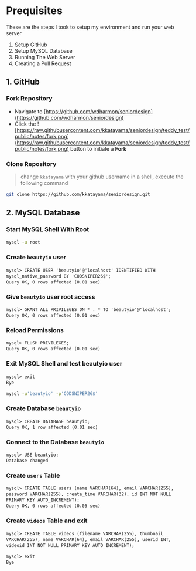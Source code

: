 # Prequisites
These are the steps I took to setup my environment and run your web server
1) Setup GitHub
2) Setup MySQL Database
3) Running The Web Server
4) Creating a Pull Request

## 1. GitHub
### Fork Repository
* Navigate to [https://github.com/wdharmon/seniordesign](https://github.com/wdharmon/seniordesign)
* Click the ![https://raw.githubusercontent.com/kkatayama/seniordesign/teddy_test/public/notes/fork.png](https://raw.githubusercontent.com/kkatayama/seniordesign/teddy_test/public/notes/fork.png) button to initiate a **Fork**

### Clone Repository
> change `kkatayama` with your github username
> in a shell, execute the following command
```bash
git clone https://github.com/kkatayama/seniordesign.git
```

## 2. MySQL Database
### Start MySQL Shell With Root

```bash
mysql -u root
```

### Create `beautyio` user

```mysql
mysql> CREATE USER 'beautyio'@'localhost' IDENTIFIED WITH mysql_native_password BY 'CODSNIPER26$';
Query OK, 0 rows affected (0.01 sec)
```

### Give `beautyio` user root access

```mysql
mysql> GRANT ALL PRIVILEGES ON * . * TO 'beautyio'@'localhost';
Query OK, 0 rows affected (0.01 sec)
```

### Reload Permissions

```mysql
mysql> FLUSH PRIVILEGES;
Query OK, 0 rows affected (0.01 sec)
```

### Exit MySQL Shell and test **beautyio** user

```mysql
mysql> exit
Bye
```
```bash
mysql -u'beautyio' -p'CODSNIPER26$'
```

### Create Database `beautyio`
```mysql
mysql> CREATE DATABASE beautyio;
Query OK, 1 row affected (0.01 sec)
```

### Connect to the Database `beautyio`
```mysql
mysql> USE beautyio;
Database changed
```

### Create `users` Table
```mysql
mysql> CREATE TABLE users (name VARCHAR(64), email VARCHAR(255), password VARCHAR(255), create_time VARCHAR(32), id INT NOT NULL PRIMARY KEY AUTO_INCREMENT);
Query OK, 0 rows affected (0.05 sec)
```

### Create `videos` Table and exit
```mysql
mysql> CREATE TABLE videos (filename VARCHAR(255), thumbnail VARCHAR(255), name VARCHAR(64), email VARCHAR(255), userid INT, videoid INT NOT NULL PRIMARY KEY AUTO_INCREMENT);
```

```mysql
mysql> exit
Bye
```

